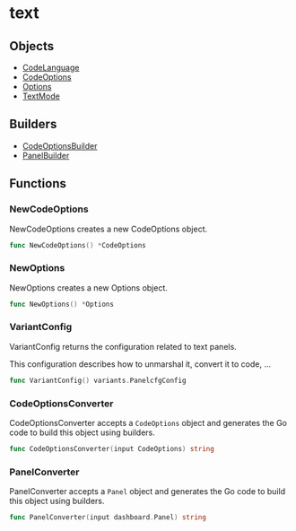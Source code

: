 # <span class="badge package-variant-panelcfg"></span> text

## Objects

 * <span class="badge object-type-enum"></span> [CodeLanguage](./object-CodeLanguage.md)
 * <span class="badge object-type-struct"></span> [CodeOptions](./object-CodeOptions.md)
 * <span class="badge object-type-struct"></span> [Options](./object-Options.md)
 * <span class="badge object-type-enum"></span> [TextMode](./object-TextMode.md)
## Builders

 * <span class="badge builder"></span> [CodeOptionsBuilder](./builder-CodeOptionsBuilder.md)
 * <span class="badge builder"></span> [PanelBuilder](./builder-PanelBuilder.md)
## Functions

### <span class="badge function"></span> NewCodeOptions

NewCodeOptions creates a new CodeOptions object.

```go
func NewCodeOptions() *CodeOptions
```

### <span class="badge function"></span> NewOptions

NewOptions creates a new Options object.

```go
func NewOptions() *Options
```

### <span class="badge function"></span> VariantConfig

VariantConfig returns the configuration related to text panels.

This configuration describes how to unmarshal it, convert it to code, …

```go
func VariantConfig() variants.PanelcfgConfig
```

### <span class="badge function"></span> CodeOptionsConverter

CodeOptionsConverter accepts a `CodeOptions` object and generates the Go code to build this object using builders.

```go
func CodeOptionsConverter(input CodeOptions) string
```

### <span class="badge function"></span> PanelConverter

PanelConverter accepts a `Panel` object and generates the Go code to build this object using builders.

```go
func PanelConverter(input dashboard.Panel) string
```

